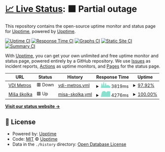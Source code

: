 # [📈 Live Status](https://demo.upptime.js.org): <!--live status--> **🟧 Partial outage**

This repository contains the open-source uptime monitor and status page for [Upptime](https://upptime.js.org), powered by [Upptime](https://github.com/upptime/upptime).

[![Uptime CI](https://github.com/bohdanKulcyckyj/TrackAvailability/workflows/Uptime%20CI/badge.svg)](https://github.com/bohdanKulcyckyj/TrackAvailability/actions?query=workflow%3A%22Uptime+CI%22)
[![Response Time CI](https://github.com/bohdanKulcyckyj/TrackAvailability/workflows/Response%20Time%20CI/badge.svg)](https://github.com/bohdanKulcyckyj/TrackAvailability/actions?query=workflow%3A%22Response+Time+CI%22)
[![Graphs CI](https://github.com/bohdanKulcyckyj/TrackAvailability/workflows/Graphs%20CI/badge.svg)](https://github.com/bohdanKulcyckyj/TrackAvailability/actions?query=workflow%3A%22Graphs+CI%22)
[![Static Site CI](https://github.com/bohdanKulcyckyj/TrackAvailability/workflows/Static%20Site%20CI/badge.svg)](https://github.com/bohdanKulcyckyj/TrackAvailability/actions?query=workflow%3A%22Static+Site+CI%22)
[![Summary CI](https://github.com/bohdanKulcyckyj/TrackAvailability/workflows/Summary%20CI/badge.svg)](https://github.com/bohdanKulcyckyj/TrackAvailability/actions?query=workflow%3A%22Summary+CI%22)

With [Upptime](https://upptime.js.org), you can get your own unlimited and free uptime monitor and status page, powered entirely by a GitHub repository. We use [Issues](https://github.com/upptime/upptime/issues) as incident reports, [Actions](https://github.com/bohdanKulcyckyj/TrackAvailability/actions) as uptime monitors, and [Pages](https://demo.upptime.js.org) for the status page.

<!--start: status pages-->
<!-- This summary is generated by Upptime (https://github.com/upptime/upptime) -->
<!-- Do not edit this manually, your changes will be overwritten -->
<!-- prettier-ignore -->
| URL | Status | History | Response Time | Uptime |
| --- | ------ | ------- | ------------- | ------ |
| <img alt="" src="https://icons.duckduckgo.com/ip3/www.vdimetros.cz.ico" height="13"> [VDI Metros](https://www.vdimetros.cz) | 🟥 Down | [vdi-metros.yml](https://github.com/bohdanKulcyckyj/TrackAvailability/commits/HEAD/history/vdi-metros.yml) | <details><summary><img alt="Response time graph" src="./graphs/vdi-metros/response-time-week.png" height="20"> 3819ms</summary><br><a href="https://bohdanKulcyckyj.github.io/TrackAvailability/history/vdi-metros"><img alt="Response time 2914" src="https://img.shields.io/endpoint?url=https%3A%2F%2Fraw.githubusercontent.com%2FbohdanKulcyckyj%2FTrackAvailability%2FHEAD%2Fapi%2Fvdi-metros%2Fresponse-time.json"></a><br><a href="https://bohdanKulcyckyj.github.io/TrackAvailability/history/vdi-metros"><img alt="24-hour response time 3073" src="https://img.shields.io/endpoint?url=https%3A%2F%2Fraw.githubusercontent.com%2FbohdanKulcyckyj%2FTrackAvailability%2FHEAD%2Fapi%2Fvdi-metros%2Fresponse-time-day.json"></a><br><a href="https://bohdanKulcyckyj.github.io/TrackAvailability/history/vdi-metros"><img alt="7-day response time 3819" src="https://img.shields.io/endpoint?url=https%3A%2F%2Fraw.githubusercontent.com%2FbohdanKulcyckyj%2FTrackAvailability%2FHEAD%2Fapi%2Fvdi-metros%2Fresponse-time-week.json"></a><br><a href="https://bohdanKulcyckyj.github.io/TrackAvailability/history/vdi-metros"><img alt="30-day response time 2914" src="https://img.shields.io/endpoint?url=https%3A%2F%2Fraw.githubusercontent.com%2FbohdanKulcyckyj%2FTrackAvailability%2FHEAD%2Fapi%2Fvdi-metros%2Fresponse-time-month.json"></a><br><a href="https://bohdanKulcyckyj.github.io/TrackAvailability/history/vdi-metros"><img alt="1-year response time 2914" src="https://img.shields.io/endpoint?url=https%3A%2F%2Fraw.githubusercontent.com%2FbohdanKulcyckyj%2FTrackAvailability%2FHEAD%2Fapi%2Fvdi-metros%2Fresponse-time-year.json"></a></details> | <details><summary><a href="https://bohdanKulcyckyj.github.io/TrackAvailability/history/vdi-metros">97.92%</a></summary><a href="https://bohdanKulcyckyj.github.io/TrackAvailability/history/vdi-metros"><img alt="All-time uptime 98.35%" src="https://img.shields.io/endpoint?url=https%3A%2F%2Fraw.githubusercontent.com%2FbohdanKulcyckyj%2FTrackAvailability%2FHEAD%2Fapi%2Fvdi-metros%2Fuptime.json"></a><br><a href="https://bohdanKulcyckyj.github.io/TrackAvailability/history/vdi-metros"><img alt="24-hour uptime 95.72%" src="https://img.shields.io/endpoint?url=https%3A%2F%2Fraw.githubusercontent.com%2FbohdanKulcyckyj%2FTrackAvailability%2FHEAD%2Fapi%2Fvdi-metros%2Fuptime-day.json"></a><br><a href="https://bohdanKulcyckyj.github.io/TrackAvailability/history/vdi-metros"><img alt="7-day uptime 97.92%" src="https://img.shields.io/endpoint?url=https%3A%2F%2Fraw.githubusercontent.com%2FbohdanKulcyckyj%2FTrackAvailability%2FHEAD%2Fapi%2Fvdi-metros%2Fuptime-week.json"></a><br><a href="https://bohdanKulcyckyj.github.io/TrackAvailability/history/vdi-metros"><img alt="30-day uptime 98.35%" src="https://img.shields.io/endpoint?url=https%3A%2F%2Fraw.githubusercontent.com%2FbohdanKulcyckyj%2FTrackAvailability%2FHEAD%2Fapi%2Fvdi-metros%2Fuptime-month.json"></a><br><a href="https://bohdanKulcyckyj.github.io/TrackAvailability/history/vdi-metros"><img alt="1-year uptime 98.35%" src="https://img.shields.io/endpoint?url=https%3A%2F%2Fraw.githubusercontent.com%2FbohdanKulcyckyj%2FTrackAvailability%2FHEAD%2Fapi%2Fvdi-metros%2Fuptime-year.json"></a></details>
| <img alt="" src="https://icons.duckduckgo.com/ip3/www.misaskolka.cz.ico" height="13"> [Míša školka](https://www.misaskolka.cz) | 🟩 Up | [misa-skolka.yml](https://github.com/bohdanKulcyckyj/TrackAvailability/commits/HEAD/history/misa-skolka.yml) | <details><summary><img alt="Response time graph" src="./graphs/misa-skolka/response-time-week.png" height="20"> 4276ms</summary><br><a href="https://bohdanKulcyckyj.github.io/TrackAvailability/history/misa-skolka"><img alt="Response time 3885" src="https://img.shields.io/endpoint?url=https%3A%2F%2Fraw.githubusercontent.com%2FbohdanKulcyckyj%2FTrackAvailability%2FHEAD%2Fapi%2Fmisa-skolka%2Fresponse-time.json"></a><br><a href="https://bohdanKulcyckyj.github.io/TrackAvailability/history/misa-skolka"><img alt="24-hour response time 4368" src="https://img.shields.io/endpoint?url=https%3A%2F%2Fraw.githubusercontent.com%2FbohdanKulcyckyj%2FTrackAvailability%2FHEAD%2Fapi%2Fmisa-skolka%2Fresponse-time-day.json"></a><br><a href="https://bohdanKulcyckyj.github.io/TrackAvailability/history/misa-skolka"><img alt="7-day response time 4276" src="https://img.shields.io/endpoint?url=https%3A%2F%2Fraw.githubusercontent.com%2FbohdanKulcyckyj%2FTrackAvailability%2FHEAD%2Fapi%2Fmisa-skolka%2Fresponse-time-week.json"></a><br><a href="https://bohdanKulcyckyj.github.io/TrackAvailability/history/misa-skolka"><img alt="30-day response time 3885" src="https://img.shields.io/endpoint?url=https%3A%2F%2Fraw.githubusercontent.com%2FbohdanKulcyckyj%2FTrackAvailability%2FHEAD%2Fapi%2Fmisa-skolka%2Fresponse-time-month.json"></a><br><a href="https://bohdanKulcyckyj.github.io/TrackAvailability/history/misa-skolka"><img alt="1-year response time 3885" src="https://img.shields.io/endpoint?url=https%3A%2F%2Fraw.githubusercontent.com%2FbohdanKulcyckyj%2FTrackAvailability%2FHEAD%2Fapi%2Fmisa-skolka%2Fresponse-time-year.json"></a></details> | <details><summary><a href="https://bohdanKulcyckyj.github.io/TrackAvailability/history/misa-skolka">100.00%</a></summary><a href="https://bohdanKulcyckyj.github.io/TrackAvailability/history/misa-skolka"><img alt="All-time uptime 100.00%" src="https://img.shields.io/endpoint?url=https%3A%2F%2Fraw.githubusercontent.com%2FbohdanKulcyckyj%2FTrackAvailability%2FHEAD%2Fapi%2Fmisa-skolka%2Fuptime.json"></a><br><a href="https://bohdanKulcyckyj.github.io/TrackAvailability/history/misa-skolka"><img alt="24-hour uptime 100.00%" src="https://img.shields.io/endpoint?url=https%3A%2F%2Fraw.githubusercontent.com%2FbohdanKulcyckyj%2FTrackAvailability%2FHEAD%2Fapi%2Fmisa-skolka%2Fuptime-day.json"></a><br><a href="https://bohdanKulcyckyj.github.io/TrackAvailability/history/misa-skolka"><img alt="7-day uptime 100.00%" src="https://img.shields.io/endpoint?url=https%3A%2F%2Fraw.githubusercontent.com%2FbohdanKulcyckyj%2FTrackAvailability%2FHEAD%2Fapi%2Fmisa-skolka%2Fuptime-week.json"></a><br><a href="https://bohdanKulcyckyj.github.io/TrackAvailability/history/misa-skolka"><img alt="30-day uptime 100.00%" src="https://img.shields.io/endpoint?url=https%3A%2F%2Fraw.githubusercontent.com%2FbohdanKulcyckyj%2FTrackAvailability%2FHEAD%2Fapi%2Fmisa-skolka%2Fuptime-month.json"></a><br><a href="https://bohdanKulcyckyj.github.io/TrackAvailability/history/misa-skolka"><img alt="1-year uptime 100.00%" src="https://img.shields.io/endpoint?url=https%3A%2F%2Fraw.githubusercontent.com%2FbohdanKulcyckyj%2FTrackAvailability%2FHEAD%2Fapi%2Fmisa-skolka%2Fuptime-year.json"></a></details>

<!--end: status pages-->

[**Visit our status website →**](https://demo.upptime.js.org)

## 📄 License

- Powered by: [Upptime](https://github.com/upptime/upptime)
- Code: [MIT](./LICENSE) © [Upptime](https://upptime.js.org)
- Data in the `./history` directory: [Open Database License](https://opendatacommons.org/licenses/odbl/1-0/)
